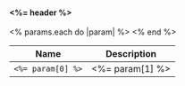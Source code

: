 #### <%= header %>

<table class='table table-striped' style="width: auto">
    <thead>
        <tr>
            <th>Name</th>
            <th>Description</th>
        </tr>
    </thead>
    <tbody>
        <% params.each do |param| %>
        <tr>
            <td><code><%= param[0] %></code></td>
            <td><%= param[1] %></td>
        </tr>
        <% end %>
    </tbody>
</table>